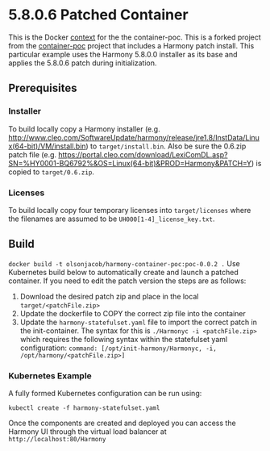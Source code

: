 # 5.8.0.6 Patched Container

This is the Docker [context](https://docs.docker.com/engine/reference/builder/) for the the container-poc.
This is a forked project from the [container-poc](https://github.com/cleo/harmony-container-poc/tree/main) project that includes a Harmony patch install. This particular example uses the Harmony 5.8.0.0 installer as its base and applies the 5.8.0.6 patch during initialization.

## Prerequisites

### Installer 

To build locally copy a Harmony installer (e.g. http://www.cleo.com/SoftwareUpdate/harmony/release/jre1.8/InstData/Linux(64-bit)/VM/install.bin) to `target/install.bin`.
Also be sure the 0.6.zip patch file (e.g. https://portal.cleo.com/download/LexiComDL.asp?SN=%HY0001-BQ6792%&OS=Linux(64-bit)&PROD=Harmony&PATCH=Y) is copied to `target/0.6.zip`.

### Licenses 

To build locally copy four temporary licenses into `target/licenses` where the filenames are assumed to be `UH000[1-4]_license_key.txt`.

## Build

`docker build -t olsonjacob/harmony-container-poc:poc-0.0.2 .`
Use Kubernetes build below to automatically create and launch a patched container. If you need to edit the patch version the steps are as follows:
1. Download the desired patch zip and place in the local `target/<patchFile.zip>`
2. Update the dockerfile to COPY the correct zip file into the container
3. Update the `harmony-statefulset.yaml` file to import the correct patch in the init-container. The syntax for this is 
`./Harmonyc -i <patchFile.zip>`
which requires the following syntax within the statefulset yaml configuration:
`command: [/opt/init-harmony/Harmonyc, -i, /opt/harmony/<patchFile.zip>]`

### Kubernetes Example

A fully formed Kubernetes configuration can be run using:

`kubectl create -f harmony-statefulset.yaml`

Once the components are created and deployed you can access the Harmony UI through the virtual load balancer at `http://localhost:80/Harmony`

